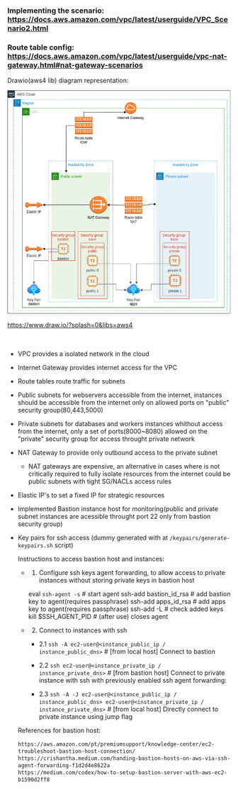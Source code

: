 ### Implementing the scenario: https://docs.aws.amazon.com/vpc/latest/userguide/VPC_Scenario2.html
### Route table config: https://docs.aws.amazon.com/vpc/latest/userguide/vpc-nat-gateway.html#nat-gateway-scenarios

Drawio(aws4 lib) diagram representation:

![structure](web-fixed.png)

https://www.draw.io/?splash=0&libs=aws4
<br/><br/><br/>

- VPC provides a isolated network in the cloud
- Internet Gateway provides internet access for the VPC
- Route tables route traffic for subnets
- Public subnets for webservers accessible from the internet, instances should be accessible from the internet only on allowed ports on "public" security group(80,443,5000)
- Private subnets for databases and workers instances whithout access from the internet, only a set of ports(8000~8080) allowed on the "private" security group for access throught private network
- NAT Gateway to provide only outbound access to the private subnet
  - NAT gateways are expensive, an alternative in cases where is not critically required to fully isolate resources from the internet could be public subnets with tight SG/NACLs access rules
- Elastic IP's to set a fixed IP for strategic resources
- Implemented Bastion instance host for monitoring(public and private subnet instances are acessible throught port 22 only from bastion security group)
- Key pairs for ssh access (dummy generated with at `/keypairs/generate-keypairs.sh` script)
  
  Instructions to access bastion host and instances:

  - 1. Configure ssh keys agent forwarding, to allow access to private instances without storing private keys in bastion host

      eval `ssh-agent -s`                                                 # start agent
      ssh-add bastion_id_rsa                                              # add bastion key to agent(requires passphrase)
      ssh-add apps_id_rsa                                                 # add apps key to agent(requires passphrase)
      ssh-add -L                                                          # check added keys
      kill $SSH_AGENT_PID                                                 # (after use) closes agent

  - 2. Connect to instances with ssh

    - 2.1 `ssh -A ec2-user@<instance_public_ip / instance_public_dns>`    # [from local host] Connect to bastion

    - 2.2  `ssh ec2-user@<instance_private_ip / instance_private_dns>`    # [from bastion host] Connect to private instance with ssh with previously enabled ssh agent forwarding:

    - 2.3  `ssh -A -J ec2-user@<instance_public_ip / instance_public_dns> ec2-user@<instance_private_ip / instance_private_dns>`     # [from local host] Directly connect to private instance using jump flag

  References for bastion host:
  ```
  https://aws.amazon.com/pt/premiumsupport/knowledge-center/ec2-troubleshoot-bastion-host-connection/
  https://crishantha.medium.com/handing-bastion-hosts-on-aws-via-ssh-agent-forwarding-f1d2d4e8622a
  https://medium.com/codex/how-to-setup-bastion-server-with-aws-ec2-b1590d2ff8
  ```


